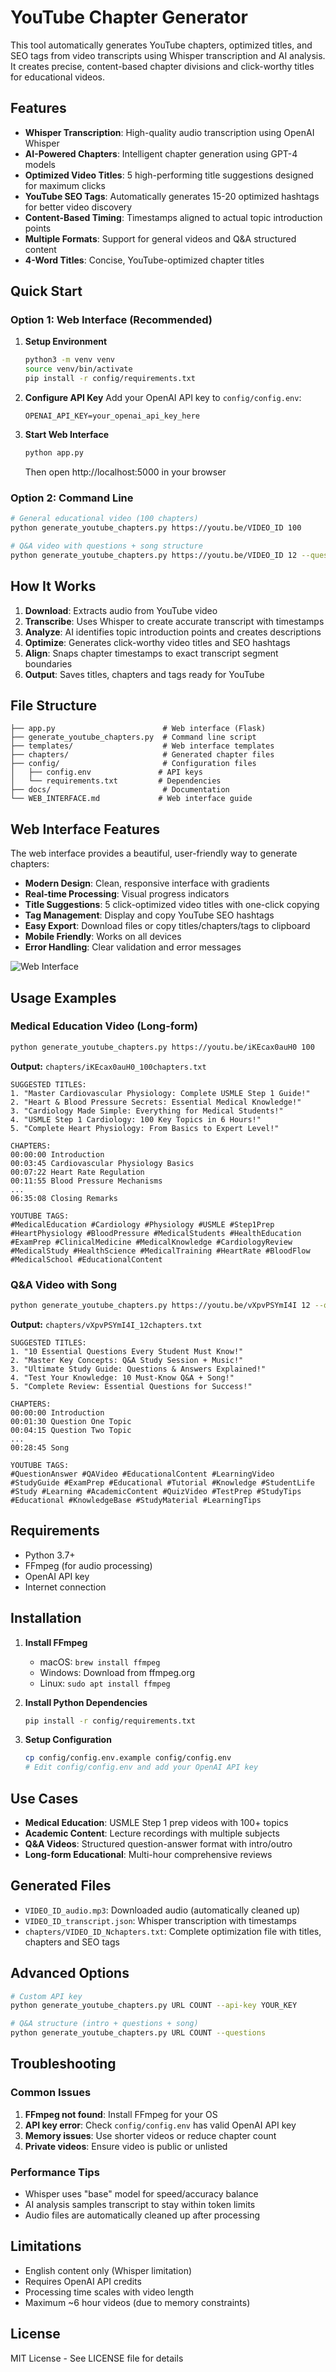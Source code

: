 # YouTube Chapter Generator

This tool automatically generates YouTube chapters, optimized titles, and SEO tags from video transcripts using Whisper transcription and AI analysis. It creates precise, content-based chapter divisions and click-worthy titles for educational videos.

## Features

- **Whisper Transcription**: High-quality audio transcription using OpenAI Whisper
- **AI-Powered Chapters**: Intelligent chapter generation using GPT-4 models
- **Optimized Video Titles**: 5 high-performing title suggestions designed for maximum clicks
- **YouTube SEO Tags**: Automatically generates 15-20 optimized hashtags for better video discovery
- **Content-Based Timing**: Timestamps aligned to actual topic introduction points
- **Multiple Formats**: Support for general videos and Q&A structured content
- **4-Word Titles**: Concise, YouTube-optimized chapter titles

## Quick Start

### Option 1: Web Interface (Recommended)

1. **Setup Environment**
   ```bash
   python3 -m venv venv
   source venv/bin/activate
   pip install -r config/requirements.txt
   ```

2. **Configure API Key**
   Add your OpenAI API key to `config/config.env`:
   ```
   OPENAI_API_KEY=your_openai_api_key_here
   ```

3. **Start Web Interface**
   ```bash
   python app.py
   ```
   Then open http://localhost:5000 in your browser

### Option 2: Command Line

```bash
# General educational video (100 chapters)
python generate_youtube_chapters.py https://youtu.be/VIDEO_ID 100

# Q&A video with questions + song structure
python generate_youtube_chapters.py https://youtu.be/VIDEO_ID 12 --questions
```

## How It Works

1. **Download**: Extracts audio from YouTube video
2. **Transcribe**: Uses Whisper to create accurate transcript with timestamps
3. **Analyze**: AI identifies topic introduction points and creates descriptions
4. **Optimize**: Generates click-worthy video titles and SEO hashtags
5. **Align**: Snaps chapter timestamps to exact transcript segment boundaries
6. **Output**: Saves titles, chapters and tags ready for YouTube

## File Structure

```
├── app.py                        # Web interface (Flask)
├── generate_youtube_chapters.py  # Command line script
├── templates/                    # Web interface templates
├── chapters/                     # Generated chapter files
├── config/                       # Configuration files
│   ├── config.env               # API keys
│   └── requirements.txt         # Dependencies
├── docs/                         # Documentation
└── WEB_INTERFACE.md             # Web interface guide
```

## Web Interface Features

The web interface provides a beautiful, user-friendly way to generate chapters:

- **Modern Design**: Clean, responsive interface with gradients
- **Real-time Processing**: Visual progress indicators
- **Title Suggestions**: 5 click-optimized video titles with one-click copying
- **Tag Management**: Display and copy YouTube SEO hashtags
- **Easy Export**: Download files or copy titles/chapters/tags to clipboard
- **Mobile Friendly**: Works on all devices
- **Error Handling**: Clear validation and error messages

![Web Interface](https://via.placeholder.com/800x400/667eea/ffffff?text=Beautiful+Web+Interface)

## Usage Examples

### Medical Education Video (Long-form)
```bash
python generate_youtube_chapters.py https://youtu.be/iKEcax0auH0 100
```

**Output:** `chapters/iKEcax0auH0_100chapters.txt`
```
SUGGESTED TITLES:
1. "Master Cardiovascular Physiology: Complete USMLE Step 1 Guide!"
2. "Heart & Blood Pressure Secrets: Essential Medical Knowledge!"
3. "Cardiology Made Simple: Everything for Medical Students!"
4. "USMLE Step 1 Cardiology: 100 Key Topics in 6 Hours!"
5. "Complete Heart Physiology: From Basics to Expert Level!"

CHAPTERS:
00:00:00 Introduction
00:03:45 Cardiovascular Physiology Basics
00:07:22 Heart Rate Regulation
00:11:55 Blood Pressure Mechanisms
...
06:35:08 Closing Remarks

YOUTUBE TAGS:
#MedicalEducation #Cardiology #Physiology #USMLE #Step1Prep #HeartPhysiology #BloodPressure #MedicalStudents #HealthEducation #ExamPrep #ClinicalMedicine #MedicalKnowledge #CardiologyReview #MedicalStudy #HealthScience #MedicalTraining #HeartRate #BloodFlow #MedicalSchool #EducationalContent
```

### Q&A Video with Song
```bash
python generate_youtube_chapters.py https://youtu.be/vXpvPSYmI4I 12 --questions
```

**Output:** `chapters/vXpvPSYmI4I_12chapters.txt`
```
SUGGESTED TITLES:
1. "10 Essential Questions Every Student Must Know!"
2. "Master Key Concepts: Q&A Study Session + Music!"
3. "Ultimate Study Guide: Questions & Answers Explained!"
4. "Test Your Knowledge: 10 Must-Know Q&A + Song!"
5. "Complete Review: Essential Questions for Success!"

CHAPTERS:
00:00:00 Introduction
00:01:30 Question One Topic
00:04:15 Question Two Topic
...
00:28:45 Song

YOUTUBE TAGS:
#QuestionAnswer #QAVideo #EducationalContent #LearningVideo #StudyGuide #ExamPrep #Educational #Tutorial #Knowledge #StudentLife #Study #Learning #AcademicContent #QuizVideo #TestPrep #StudyTips #Educational #KnowledgeBase #StudyMaterial #LearningTips
```

## Requirements

- Python 3.7+
- FFmpeg (for audio processing)
- OpenAI API key
- Internet connection

## Installation

1. **Install FFmpeg**
   - macOS: `brew install ffmpeg`
   - Windows: Download from ffmpeg.org
   - Linux: `sudo apt install ffmpeg`

2. **Install Python Dependencies**
   ```bash
   pip install -r config/requirements.txt
   ```

3. **Setup Configuration**
   ```bash
   cp config/config.env.example config/config.env
   # Edit config/config.env and add your OpenAI API key
   ```

## Use Cases

- **Medical Education**: USMLE Step 1 prep videos with 100+ topics
- **Academic Content**: Lecture recordings with multiple subjects
- **Q&A Videos**: Structured question-answer format with intro/outro
- **Long-form Educational**: Multi-hour comprehensive reviews

## Generated Files

- `VIDEO_ID_audio.mp3`: Downloaded audio (automatically cleaned up)
- `VIDEO_ID_transcript.json`: Whisper transcription with timestamps
- `chapters/VIDEO_ID_Nchapters.txt`: Complete optimization file with titles, chapters and SEO tags

## Advanced Options

```bash
# Custom API key
python generate_youtube_chapters.py URL COUNT --api-key YOUR_KEY

# Q&A structure (intro + questions + song)
python generate_youtube_chapters.py URL COUNT --questions
```

## Troubleshooting

### Common Issues

1. **FFmpeg not found**: Install FFmpeg for your OS
2. **API key error**: Check `config/config.env` has valid OpenAI API key
3. **Memory issues**: Use shorter videos or reduce chapter count
4. **Private videos**: Ensure video is public or unlisted

### Performance Tips

- Whisper uses "base" model for speed/accuracy balance
- AI analysis samples transcript to stay within token limits
- Audio files are automatically cleaned up after processing

## Limitations

- English content only (Whisper limitation)
- Requires OpenAI API credits
- Processing time scales with video length
- Maximum ~6 hour videos (due to memory constraints)

## License

MIT License - See LICENSE file for details
